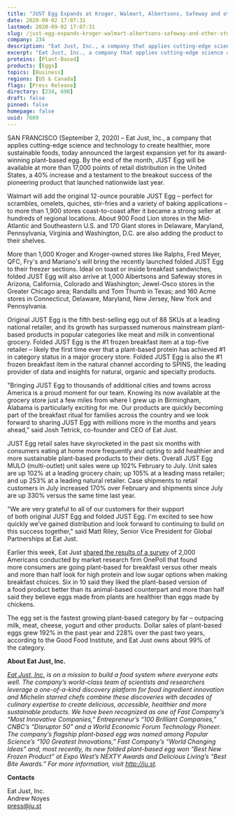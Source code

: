 ```yaml
---
title: "JUST Egg Expands at Kroger, Walmart, Albertsons, Safeway and other stores nationwide"
date: 2020-09-02 17:07:31
lastmod: 2020-09-02 17:07:31
slug: /just-egg-expands-kroger-walmart-albertsons-safeway-and-other-stores-nationwide
company: 234
description: "Eat Just, Inc., a company that applies cutting-edge science and technology to create healthier, more sustainable foods, today announced the largest expansion yet for its award-winning plant-based egg. By the end of the month, JUST Egg will be available at more than 17,000 points of retail distribution in the United States, a 40% increase and a testament to the breakout success of the pioneering product that launched nationwide last year."
excerpt: "Eat Just, Inc., a company that applies cutting-edge science and technology to create healthier, more sustainable foods, today announced the largest expansion yet for its award-winning plant-based egg. By the end of the month, JUST Egg will be available at more than 17,000 points of retail distribution in the United States, a 40% increase and a testament to the breakout success of the pioneering product that launched nationwide last year."
proteins: [Plant-Based]
products: [Eggs]
topics: [Business]
regions: [US & Canada]
flags: [Press Release]
directory: [234, 698]
draft: false
pinned: false
homepage: false
uuid: 7609
---
```

<p>SAN FRANCISCO (September 2, 2020) – Eat Just, Inc., a company that applies cutting-edge science and technology to create healthier, more sustainable foods, today announced the largest expansion yet for its award-winning plant-based egg. By the end of the month, JUST Egg will be available at more than 17,000 points of retail distribution in the United States, a 40% increase and a testament to the breakout success of the pioneering product that launched nationwide last year.</p>
<p>Walmart will add the original 12-ounce pourable JUST Egg – perfect for scrambles, omelets, quiches, stir-fries and a variety of baking applications – to more than 1,900 stores coast-to-coast after it became a strong seller at hundreds of regional locations. About 900 Food Lion stores in the Mid-Atlantic and Southeastern U.S. and 170 Giant stores in Delaware, Maryland, Pennsylvania, Virginia and Washington, D.C. are also adding the product to their shelves.</p>
<p>More than 1,000 Kroger and Kroger-owned stores like Ralphs, Fred Meyer, QFC, Fry's and Mariano's will bring the recently launched folded JUST Egg to their freezer sections. Ideal on toast or inside breakfast sandwiches, folded JUST Egg will also arrive at 1,000 Albertsons and Safeway stores in Arizona, California, Colorado and Washington; Jewel-Osco stores in the Greater Chicago area; Randalls and Tom Thumb in Texas; and 160 Acme stores in Connecticut, Delaware, Maryland, New Jersey, New York and Pennsylvania.</p>
<p>Original JUST Egg is the fifth best-selling egg out of 88 SKUs at a leading national retailer, and its growth has surpassed numerous mainstream plant-based products in popular categories like meat and milk in conventional grocery. Folded JUST Egg is the #1 frozen breakfast item at a top-five retailer – likely the first time ever that a plant-based protein has achieved #1 in category status in a major grocery store. Folded JUST Egg is also the #1 frozen breakfast item in the natural channel according to SPINS, the leading provider of data and insights for natural, organic and specialty products.</p>
<p>"Bringing JUST Egg to thousands of additional cities and towns across America is a proud moment for our team. Knowing its now available at the grocery store just a few miles from where I grew up in Birmingham, Alabama is particularly exciting for me. Our products are quickly becoming part of the breakfast ritual for families across the country and we look forward to sharing JUST Egg with millions more in the months and years ahead,” said Josh Tetrick, co-founder and CEO of Eat Just.</p>
<p>JUST Egg retail sales have skyrocketed in the past six months with consumers eating at home more frequently and opting to add healthier and more sustainable plant-based products to their diets. Overall JUST Egg MULO (multi-outlet) unit sales were up 102% February to July. Unit sales are up 102% at a leading grocery chain; up 105% at a leading mass retailer; and up 253% at a leading natural retailer. Case shipments to retail customers in July increased 170% over February and shipments since July are up 330% versus the same time last year.</p>
<p>"We are very grateful to all of our customers for their support of both original JUST Egg and folded JUST Egg. I'm excited to see how quickly we’ve gained distribution and look forward to continuing to build on this success together," said Matt Riley, Senior Vice President for Global Partnerships at Eat Just.</p>
<p>Earlier this week, Eat Just <a href="https://www.businesswire.com/news/home/20200901005343/en/Americans-Plant-Based-Breakfast-New-Study-Finds">shared the results of a survey</a> of 2,000 Americans conducted by market research firm OnePoll that found more consumers are going plant-based for breakfast versus other meals and more than half look for high protein and low sugar options when making breakfast choices. Six in 10 said they liked the plant-based version of a food product better than its animal-based counterpart and more than half said they believe eggs made from plants are healthier than eggs made by chickens.</p>
<p>The egg set is the fastest growing plant-based category by far – outpacing milk, meat, cheese, yogurt and other products. Dollar sales of plant-based eggs grew 192% in the past year and 228% over the past two years, according to the Good Food Institute, and Eat Just owns about 99% of the category.</p>
<p><strong>About Eat Just, Inc.</strong></p>
<p><em><a href="https://cts.businesswire.com/ct/CT?id=smartlink&url=http%3A%2F%2Fju.st%2F&esheet=52277930&newsitemid=20200902005368&lan=en-US&anchor=Eat+Just%2C+Inc.&index=2&md5=d0abf24b4d13c387d80b4a331b202076">Eat Just, Inc.</a></em><em> is on a mission to build a food system where everyone eats well. The company’s world-class team of scientists and researchers leverage a one-of-a-kind discovery platform for food ingredient innovation and Michelin starred chefs combine these discoveries with decades of culinary expertise to create delicious, accessible, healthier and more sustainable products. We have been recognized as one of Fast Company’s “Most Innovative Companies,” Entrepreneur’s “100 Brilliant Companies,” CNBC’s “Disruptor 50” and a World Economic Forum Technology Pioneer. The company’s flagship plant-based egg was named among Popular Science’s “100 Greatest Innovations,” Fast Company’s “World Changing Ideas” and, most recently, its new folded plant-based egg won “Best New Frozen Product” at Expo West’s NEXTY Awards and Delicious Living’s “Best Bite Awards.” For more information, visit <a href="https://cts.businesswire.com/ct/CT?id=smartlink&url=http%3A%2F%2Fju.st%2F&esheet=52277930&newsitemid=20200902005368&lan=en-US&anchor=http%3A%2F%2Fju.st&index=3&md5=b07a98438919aa1aa6919ee0e7f345b6">http://ju.st</a>.</em></p>
<p><strong>Contacts</strong></p>
<p>Eat Just, Inc.<br />
Andrew Noyes<br />
<a href="mailto:press@ju.st">press@ju.st</a></p>
